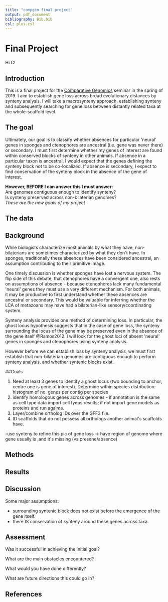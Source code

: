 ```yaml
---
title: "compgen final project"
output: pdf_document
bibliography: Bib.bib
csl: plos.csl
---
```



# Final Project

Hi C!  


## Introduction

This is a final project for the [Comparative Genomics](https://github.com/Yale-EEB723/syllabus) seminar in the spring of 2019. I aim to establish gene loss across broad evolutionary distances by synteny analysis. I will take a macrosynteny approach, establishing synteny and subsequently searching for gene loss between distantly related taxa at the whole-scaffold level.  

## The goal



Ultimately, our goal is to classify whether absences for particular 'neural' genes in sponges and ctenophores are ancestral (i.e. gene was never there) or secondary. I must first determine whether my genes of interest are found within conserved blocks of synteny in other animals. If absence in a particular taxon is ancestral, I would expect that the genes defining the synteny block not to be co-localized. If absence is secondary, I expect to find conservation of the synteny block in the absence of the gene of interest.  

**However, BEFORE I can answer this I must answer:**    
Are genomes contiguous enough to identify synteny?    
Is synteny preserved across non-bilaterian genomes?  
_These are the new goals of my project_  

## The data


## Background
While biologists characterize most animals by what they have, non-bilaterians are sometimes characterized by what they don't have. In sponges, traditionally these absences have been considered ancestral, an assumption contributing to their primitive image.  

One timely discussion is whether sponges have lost a nervous system. The flip side of this debate, that ctenophores have a convergent one, also rests on assumptions of absence - because ctenophores lack many fundamental 'neural' genes they must use a very different mechanism. For both animals, it may be productive to first understand whether these absences are ancestral or secondary. This would be valuable for inferring whether the LCA of metazoans may have had a bilaterian-like sensory/coordinating system.  

Synteny analysis provides one method of determining loss. In particular, the ghost locus hypothesis suggests that in the case of gene loss, the synteny surrounding the locus of the gene may be preserved even in the absence of the gene itself @Ramos2012. I will look for the ghost loci of absent 'neural' genes in sponges and ctenophores using synteny analysis.  

However before we can establish loss by synteny analysis, we must first establish that non-bilaterian genomes are contiguous enough to perform synteny analysis, and whether syntenic blocks exist.  

##Goals  
1. Need at least 3 genes to identify a ghost locus (two bounding to anchor, centre one is gene of interest). Determine within species distribution: histogram of no. genes per contig per species  
2. identify homologous genes across genomes - if annotation is the same as cell type data import cell tyeps results; if not import gene models as proteins and run agalma. 
3. Layer/combine ortholog IDs over the GFF3 file.   
3. ID scaffolds that do not possess all orthologs another animal's scaffolds have.  

-use synteny to refine this pic of gene loss -> have region of genome where gene usually is ,and it's missing (vs presene/absence)

## Methods


## Results


## Discussion  
Some major assumptions:  
- surrounding syntenic block does not exist before the emergence of the gene itself.  
- there IS conservation of synteny around these genes across taxa.  


## Assessment

Was it successful in achieving the initial goal?

What are the main obstacles encountered?

What would you have done differently?

What are future directions this could go in?

## References